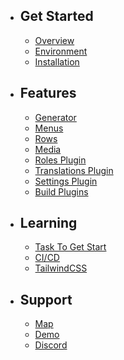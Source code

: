 - ## Get Started
    - [Overview](/{{route}}/{{version}}/overview)
    - [Environment](/{{route}}/{{version}}/env)
    - [Installation](/{{route}}/{{version}}/installation)
- ## Features
    - [Generator](/{{route}}/{{version}}/generator)
    - [Menus](/{{route}}/{{version}}/menus)
    - [Rows](/{{route}}/{{version}}/rows)
    - [Media](/{{route}}/{{version}}/media)
    - [Roles Plugin](/{{route}}/{{version}}/roles-plugin)
    - [Translations Plugin](/{{route}}/{{version}}/translations-plugin)
    - [Settings Plugin](/{{route}}/{{version}}/settings-plugin)
    - [Build Plugins](/{{route}}/{{version}}/build-plugins)

- ## Learning
    - [Task To Get Start](/{{route}}/{{version}}/task)
    - [CI/CD](/{{route}}/{{version}}/ci)
    - [TailwindCSS](/{{route}}/{{version}}/tailwind)

- ## Support
    - [Map](/{{route}}/{{version}}/map)
    - [Demo](https://vilt.3x1.io/login)
    - [Discord](https://discord.gg/mTWWNgtr)
